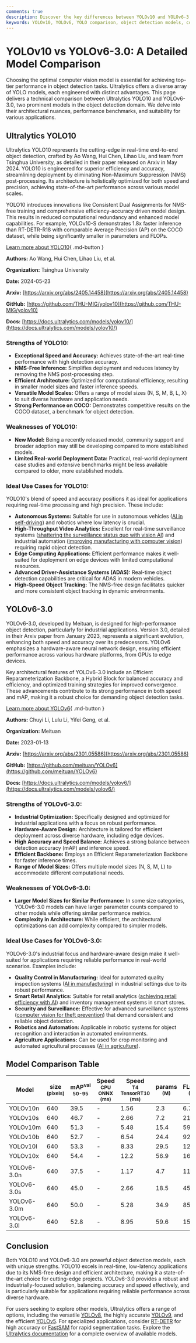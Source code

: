 ```yaml
---
comments: true
description: Discover the key differences between YOLOv10 and YOLOv6-3.0, including architecture, performance benchmarks, and ideal use cases for object detection.
keywords: YOLOv10, YOLOv6, YOLO comparison, object detection models, computer vision, deep learning, benchmark, NMS-free, model architecture, Ultralytics
---
```


# YOLOv10 vs YOLOv6-3.0: A Detailed Model Comparison

Choosing the optimal computer vision model is essential for achieving top-tier performance in object detection tasks. Ultralytics offers a diverse array of YOLO models, each engineered with distinct advantages. This page delivers a technical comparison between Ultralytics YOLO10 and YOLOv6-3.0, two prominent models in the object detection domain. We delve into their architectural nuances, performance benchmarks, and suitability for various applications.

<script async src="https://cdn.jsdelivr.net/npm/chart.js"></script>
<script defer src="../../javascript/benchmark.js"></script>

<canvas id="modelComparisonChart" width="1024" height="400" active-models='["YOLOv10", "YOLOv6-3.0"]'></canvas>

## Ultralytics YOLO10

Ultralytics YOLO10 represents the cutting-edge in real-time end-to-end object detection, crafted by Ao Wang, Hui Chen, Lihao Liu, and team from Tsinghua University, as detailed in their paper released on Arxiv in May 2024. YOLO10 is engineered for superior efficiency and accuracy, streamlining deployment by eliminating Non-Maximum Suppression (NMS) post-processing. Its architecture is holistically optimized for both speed and precision, achieving state-of-the-art performance across various model scales.

YOLO10 introduces innovations like Consistent Dual Assignments for NMS-free training and comprehensive efficiency-accuracy driven model design. This results in reduced computational redundancy and enhanced model capabilities. For example, YOLOv10-S demonstrates 1.8x faster inference than RT-DETR-R18 with comparable Average Precision (AP) on the COCO dataset, while being significantly smaller in parameters and FLOPs.

[Learn more about YOLO10](https://docs.ultralytics.com/models/yolov10/){ .md-button }

**Authors:** Ao Wang, Hui Chen, Lihao Liu, et al.

**Organization:** Tsinghua University

**Date:** 2024-05-23

**Arxiv:** [https://arxiv.org/abs/2405.14458](https://arxiv.org/abs/2405.14458)

**GitHub:** [https://github.com/THU-MIG/yolov10](https://github.com/THU-MIG/yolov10)

**Docs:** [https://docs.ultralytics.com/models/yolov10/](https://docs.ultralytics.com/models/yolov10/)

### Strengths of YOLO10:

- **Exceptional Speed and Accuracy:** Achieves state-of-the-art real-time performance with high detection accuracy.
- **NMS-Free Inference:** Simplifies deployment and reduces latency by removing the NMS post-processing step.
- **Efficient Architecture:** Optimized for computational efficiency, resulting in smaller model sizes and faster inference speeds.
- **Versatile Model Scales:** Offers a range of model sizes (N, S, M, B, L, X) to suit diverse hardware and application needs.
- **Strong Performance on COCO:** Demonstrates competitive results on the COCO dataset, a benchmark for object detection.

### Weaknesses of YOLO10:

- **New Model:** Being a recently released model, community support and broader adoption may still be developing compared to more established models.
- **Limited Real-world Deployment Data:** Practical, real-world deployment case studies and extensive benchmarks might be less available compared to older, more established models.

### Ideal Use Cases for YOLO10:

YOLO10's blend of speed and accuracy positions it as ideal for applications requiring real-time processing and high precision. These include:

- **Autonomous Systems:** Suitable for use in autonomous vehicles ([AI in self-driving](https://www.ultralytics.com/solutions/ai-in-automotive)) and robotics where low latency is crucial.
- **High-Throughput Video Analytics:** Excellent for real-time surveillance systems ([shattering the surveillance status quo with vision AI](https://www.ultralytics.com/blog/shattering-the-surveillance-status-quo-with-vision-ai)) and industrial automation ([improving manufacturing with computer vision](https://www.ultralytics.com/blog/improving-manufacturing-with-computer-vision)) requiring rapid object detection.
- **Edge Computing Applications:** Efficient performance makes it well-suited for deployment on edge devices with limited computational resources.
- **Advanced Driver-Assistance Systems (ADAS):** Real-time object detection capabilities are critical for ADAS in modern vehicles.
- **High-Speed Object Tracking:** The NMS-free design facilitates quicker and more consistent object tracking in dynamic environments.

## YOLOv6-3.0

YOLOv6-3.0, developed by Meituan, is designed for high-performance object detection, particularly for industrial applications. Version 3.0, detailed in their Arxiv paper from January 2023, represents a significant evolution, enhancing both speed and accuracy over its predecessors. YOLOv6 emphasizes a hardware-aware neural network design, ensuring efficient performance across various hardware platforms, from GPUs to edge devices.

Key architectural features of YOLOv6-3.0 include an Efficient Reparameterization Backbone, a Hybrid Block for balanced accuracy and efficiency, and optimized training strategies for improved convergence. These advancements contribute to its strong performance in both speed and mAP, making it a robust choice for demanding object detection tasks.

[Learn more about YOLOv6](https://docs.ultralytics.com/models/yolov6/){ .md-button }

**Authors:** Chuyi Li, Lulu Li, Yifei Geng, et al.

**Organization:** Meituan

**Date:** 2023-01-13

**Arxiv:** [https://arxiv.org/abs/2301.05586](https://arxiv.org/abs/2301.05586)

**GitHub:** [https://github.com/meituan/YOLOv6](https://github.com/meituan/YOLOv6)

**Docs:** [https://docs.ultralytics.com/models/yolov6/](https://docs.ultralytics.com/models/yolov6/)

### Strengths of YOLOv6-3.0:

- **Industrial Optimization:** Specifically designed and optimized for industrial applications with a focus on robust performance.
- **Hardware-Aware Design:** Architecture is tailored for efficient deployment across diverse hardware, including edge devices.
- **High Accuracy and Speed Balance:** Achieves a strong balance between detection accuracy (mAP) and inference speed.
- **Efficient Backbone:** Employs an Efficient Reparameterization Backbone for faster inference times.
- **Range of Model Sizes:** Offers multiple model sizes (N, S, M, L) to accommodate different computational needs.

### Weaknesses of YOLOv6-3.0:

- **Larger Model Sizes for Similar Performance:** In some size categories, YOLOv6-3.0 models can have larger parameter counts compared to other models while offering similar performance metrics.
- **Complexity in Architecture:** While efficient, the architectural optimizations can add complexity compared to simpler models.

### Ideal Use Cases for YOLOv6-3.0:

YOLOv6-3.0's industrial focus and hardware-aware design make it well-suited for applications requiring reliable performance in real-world scenarios. Examples include:

- **Quality Control in Manufacturing:** Ideal for automated quality inspection systems ([AI in manufacturing](https://www.ultralytics.com/solutions/ai-in-manufacturing)) in industrial settings due to its robust performance.
- **Smart Retail Analytics:** Suitable for retail analytics ([achieving retail efficiency with AI](https://www.ultralytics.com/blog/achieving-retail-efficiency-with-ai)) and inventory management systems in smart stores.
- **Security and Surveillance:** Effective for advanced surveillance systems ([computer vision for theft prevention](https://www.ultralytics.com/blog/computer-vision-for-theft-prevention-enhancing-security)) that demand consistent and reliable object detection.
- **Robotics and Automation:** Applicable in robotic systems for object recognition and interaction in automated environments.
- **Agriculture Applications:** Can be used for crop monitoring and automated agricultural processes ([AI in agriculture](https://www.ultralytics.com/solutions/ai-in-agriculture)).

## Model Comparison Table

| Model       | size<br><sup>(pixels) | mAP<sup>val<br>50-95 | Speed<br><sup>CPU ONNX<br>(ms) | Speed<br><sup>T4 TensorRT10<br>(ms) | params<br><sup>(M) | FLOPs<br><sup>(B) |
| ----------- | --------------------- | -------------------- | ------------------------------ | ----------------------------------- | ------------------ | ----------------- |
| YOLOv10n    | 640                   | 39.5                 | -                              | 1.56                                | 2.3                | 6.7               |
| YOLOv10s    | 640                   | 46.7                 | -                              | 2.66                                | 7.2                | 21.6              |
| YOLOv10m    | 640                   | 51.3                 | -                              | 5.48                                | 15.4               | 59.1              |
| YOLOv10b    | 640                   | 52.7                 | -                              | 6.54                                | 24.4               | 92.0              |
| YOLOv10l    | 640                   | 53.3                 | -                              | 8.33                                | 29.5               | 120.3             |
| YOLOv10x    | 640                   | 54.4                 | -                              | 12.2                                | 56.9               | 160.4             |
|             |                       |                      |                                |                                     |                    |                   |
| YOLOv6-3.0n | 640                   | 37.5                 | -                              | 1.17                                | 4.7                | 11.4              |
| YOLOv6-3.0s | 640                   | 45.0                 | -                              | 2.66                                | 18.5               | 45.3              |
| YOLOv6-3.0m | 640                   | 50.0                 | -                              | 5.28                                | 34.9               | 85.8              |
| YOLOv6-3.0l | 640                   | 52.8                 | -                              | 8.95                                | 59.6               | 150.7             |

## Conclusion

Both YOLO10 and YOLOv6-3.0 are powerful object detection models, each with unique strengths. YOLO10 excels in real-time, low-latency applications due to its NMS-free design and efficient architecture, making it a state-of-the-art choice for cutting-edge projects. YOLOv6-3.0 provides a robust and industrially-focused solution, balancing accuracy and speed effectively, and is particularly suitable for applications requiring reliable performance across diverse hardware.

For users seeking to explore other models, Ultralytics offers a range of options, including the versatile [YOLOv8](https://docs.ultralytics.com/models/yolov8/), the highly accurate [YOLOv9](https://docs.ultralytics.com/models/yolov9/), and the efficient [YOLOv5](https://docs.ultralytics.com/models/yolov5/). For specialized applications, consider [RT-DETR](https://docs.ultralytics.com/models/rtdetr/) for high accuracy or [FastSAM](https://docs.ultralytics.com/models/fast-sam/) for rapid segmentation tasks. Explore the [Ultralytics documentation](https://docs.ultralytics.com/models/) for a complete overview of available models.
